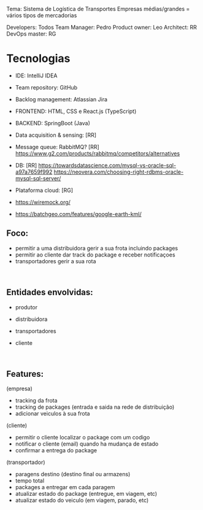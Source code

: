 Tema: Sistema de Logística de Transportes
Empresas médias/grandes = vários tipos de mercadorias

Developers: Todos
Team Manager: Pedro
Product owner: Leo
Architect: RR
DevOps master: RG

# Tecnologias
- IDE: IntelliJ IDEA
- Team repository: GitHub
- Backlog management: Atlassian Jira
- FRONTEND: HTML, CSS e React.js (TypeScript)
- BACKEND: SpringBoot (Java)
- Data acquisition & sensing: [RR]
- Message queue: RabbitMQ? [RR] https://www.g2.com/products/rabbitmq/competitors/alternatives
- DB: [RR] https://towardsdatascience.com/mysql-vs-oracle-sql-a97a7659f992
https://neovera.com/choosing-right-rdbms-oracle-mysql-sql-server/
- Plataforma cloud: [RG]

- https://wiremock.org/
- https://batchgeo.com/features/google-earth-kml/


## Foco:
- permitir a uma distribuidora gerir a sua frota incluindo packages
- permitir ao cliente dar track do package e receber notificaçoes
- transportadores gerir a sua rota

<br>

## Entidades envolvidas:
- produtor

- distribuidora 
- transportadores 
- cliente

<br>

## Features:

(empresa)
- tracking da frota
- tracking de packages (entrada e saida na rede de distribuição)
- adicionar veiculos à sua frota 
<!-- - adicionar packages à sua frota -> gerado com eventos -->

(cliente)
- permitir o cliente localizar o package com um codigo
- notificar o cliente (email) quando ha mudança de estado
- confirmar a entrega do package

(transportador)
- paragens destino (destino final ou armazens)
- tempo total
- packages a entregar em cada paragem
- atualizar estado do package (entregue, em viagem, etc)
- atualizar estado do veiculo (em viagem, parado, etc)